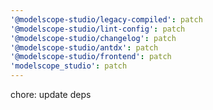 ```yaml
---
'@modelscope-studio/legacy-compiled': patch
'@modelscope-studio/lint-config': patch
'@modelscope-studio/changelog': patch
'@modelscope-studio/antdx': patch
'@modelscope-studio/frontend': patch
'modelscope_studio': patch
---
```


chore: update deps
